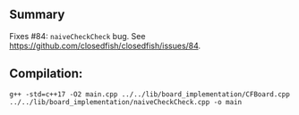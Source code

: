 ## Summary

Fixes #84: `naiveCheckCheck` bug. See https://github.com/closedfish/closedfish/issues/84.

## Compilation:

`g++ -std=c++17 -O2 main.cpp ../../lib/board_implementation/CFBoard.cpp ../../lib/board_implementation/naiveCheckCheck.cpp -o main`
